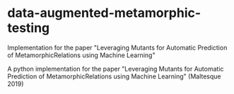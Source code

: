 # data-augmented-metamorphic-testing
Implementation for the paper "Leveraging Mutants for Automatic Prediction of MetamorphicRelations using Machine Learning"

A python implementation for the paper "Leveraging Mutants for Automatic Prediction of MetamorphicRelations using Machine Learning" (Maltesque 2019)

 

